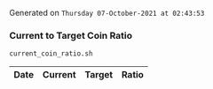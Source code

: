 Generated on `Thursday 07-October-2021 at 02:43:53`

### Current to Target Coin Ratio
`current_coin_ratio.sh`

Date|Current|Target|Ratio
---|---|---|---
